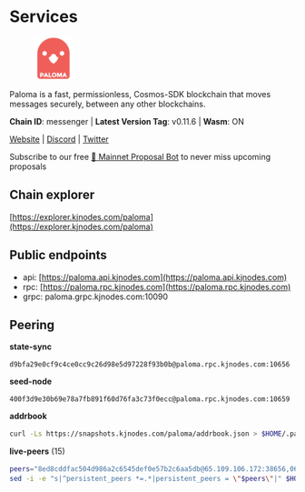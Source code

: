 # Services

<figure><img src="https://raw.githubusercontent.com/kj89/cosmos-images/main/logos/paloma.png" alt=""><figcaption></figcaption></figure>

Paloma is a fast, permissionless, Cosmos-SDK blockchain that  moves messages securely, between any other blockchains.

**Chain ID**: messenger | **Latest Version Tag**: v0.11.6 | **Wasm**: ON

[Website](https://www.palomachain.com) | [Discord](https://discord.gg/tKVFpfdSw4) | [Twitter](https://twitter.com/paloma_chain)



Subscribe to our free [🤖 Mainnet Proposal Bot](https://t.me/kjnodes_proposal_bot) to never miss upcoming proposals


## Chain explorer
[https://explorer.kjnodes.com/paloma](https://explorer.kjnodes.com/paloma)

## Public endpoints

* api: [https://paloma.api.kjnodes.com](https://paloma.api.kjnodes.com)
* rpc: [https://paloma.rpc.kjnodes.com](https://paloma.rpc.kjnodes.com)
* grpc: paloma.grpc.kjnodes.com:10090

## Peering

**state-sync**

```text
d9bfa29e0cf9c4ce0cc9c26d98e5d97228f93b0b@paloma.rpc.kjnodes.com:10656
```

**seed-node**

```text
400f3d9e30b69e78a7fb891f60d76fa3c73f0ecc@paloma.rpc.kjnodes.com:10659
```

**addrbook**
```bash
curl -Ls https://snapshots.kjnodes.com/paloma/addrbook.json > $HOME/.paloma/config/addrbook.json
```

**live-peers** (15)
```bash
peers="8ed8cddfac504d986a2c6545def0e57b2c6aa5db@65.109.106.172:38656,06e9c9d5c07755d36241249a568b51ec8476fe65@135.181.220.168:26656,4569193b58dfc6d9ca9acd4e2bcabf596e5b6b3c@65.21.7.251:10656,8af8dfa817359036f55f6793b0ed4bcce8884027@85.14.245.70:26656,2c6772b11c1f9eff2a923eb2bf808543cdd501c5@79.143.179.196:26656,b3ba407aef9e18e16e8e9a3b523a1b026dabeab3@84.46.248.174:26656,7eae755c119f538e0dc99f3c37289de628bc9526@209.182.239.169:26656,41a47bae18f81c1f626e4b238221b77e274424d7@45.33.65.223:26656,d9bfa29e0cf9c4ce0cc9c26d98e5d97228f93b0b@65.109.88.38:10656,08c242d4505c5db223647069fdc0acb6e90079aa@65.109.106.214:26656,f4c43099e04b721c54a454dad85f61da49be90bc@65.108.199.222:28656,b92c94f00b46500a5ff8920acd438c0873c2f9da@50.116.13.101:26656,87b4221770495e66e772a53bbea92a15aff288c2@144.126.158.0:26656,942951ad44b974098db48432455f135a653edbb1@65.21.230.230:31656,810bea15ec11d510dd33170851ee2ab74c48b6de@81.0.221.57:26656"
sed -i -e "s|^persistent_peers *=.*|persistent_peers = \"$peers\"|" $HOME/.paloma/config/config.toml
```
